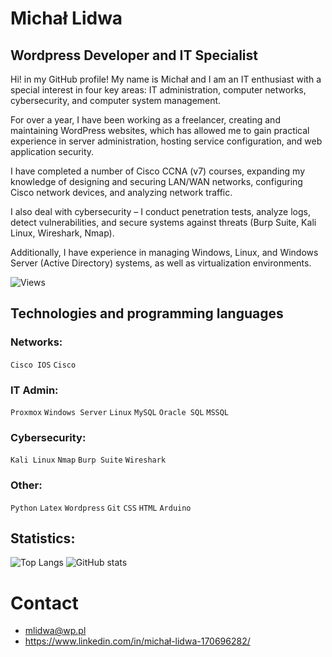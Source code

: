 # Michał Lidwa

## Wordpress Developer and IT Specialist

Hi! in my GitHub profile! My name is Michał and I am an IT enthusiast with a special interest in four key areas: IT administration, computer networks, cybersecurity, and computer system management. 

For over a year, I have been working as a freelancer, creating and maintaining WordPress websites, which has allowed me to gain practical experience in server administration, hosting service configuration, and web application security.

I have completed a number of Cisco CCNA (v7) courses, expanding my knowledge of designing and securing LAN/WAN networks, configuring Cisco network devices, and analyzing network traffic.

I also deal with cybersecurity – I conduct penetration tests, analyze logs, detect vulnerabilities, and secure systems against threats (Burp Suite, Kali Linux, Wireshark, Nmap).

Additionally, I have experience in managing Windows, Linux, and Windows Server (Active Directory) systems, as well as virtualization environments.

![Views](https://komarev.com/ghpvc/?username=Majkel14xd&style=flat-square)  

## Technologies and programming languages

### Networks:
`Cisco IOS` `Cisco` 

### IT Admin:
`Proxmox` `Windows Server` `Linux` `MySQL` `Oracle SQL` `MSSQL`

### Cybersecurity:
`Kali Linux` `Nmap` `Burp Suite` `Wireshark`

### Other:
`Python` `Latex` `Wordpress` `Git` `CSS` `HTML` `Arduino`

## Statistics:
![Top Langs](https://github-readme-stats.vercel.app/api/top-langs/?username=Majkel14xd&layout=compact&theme=radical)
![GitHub stats](https://github-readme-stats.vercel.app/api?username=Majkel14xd&show_icons=true&theme=radical)

# Contact 
- mlidwa@wp.pl 
- https://www.linkedin.com/in/michał-lidwa-170696282/
